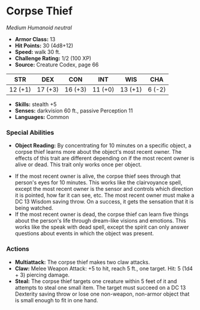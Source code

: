 # Corpse Thief

*Medium* *Humanoid* *neutral*

- **Armor Class:** 13
- **Hit Points:** 30 (4d8+12)
- **Speed:** walk 30 ft.
- **Challenge Rating:** 1/2 (100 XP)
- **Source:** Creature Codex, page 66

| STR | DEX | CON | INT | WIS | CHA |
| --- | --- | --- | --- | --- | --- |
| 12 (+1) | 17 (+3) | 16 (+3) | 11 (+0) | 13 (+1) | 6 (-2) |

- **Skills:** stealth +5
- **Senses:** darkvision 60 ft., passive Perception 11
- **Languages:** Common

### Special Abilities

- **Object Reading:** By concentrating for 10 minutes on a specific object, a corpse thief learns more about the object's most recent owner. The effects of this trait are different depending on if the most recent owner is alive or dead. This trait only works once per object. 
* If the most recent owner is alive, the corpse thief sees through that person's eyes for 10 minutes. This works like the clairvoyance spell, except the most recent owner is the sensor and controls which direction it is pointed, how far it can see, etc. The most recent owner must make a DC 13 Wisdom saving throw. On a success, it gets the sensation that it is being watched. 
* If the most recent owner is dead, the corpse thief can learn five things about the person's life through dream-like visions and emotions. This works like the speak with dead spell, except the spirit can only answer questions about events in which the object was present.

### Actions

- **Multiattack:** The corpse thief makes two claw attacks.
- **Claw:** Melee Weapon Attack: +5 to hit, reach 5 ft., one target. Hit: 5 (1d4 + 3) piercing damage.
- **Steal:** The corpse thief targets one creature within 5 feet of it and attempts to steal one small item. The target must succeed on a DC 13 Dexterity saving throw or lose one non-weapon, non-armor object that is small enough to fit in one hand.


